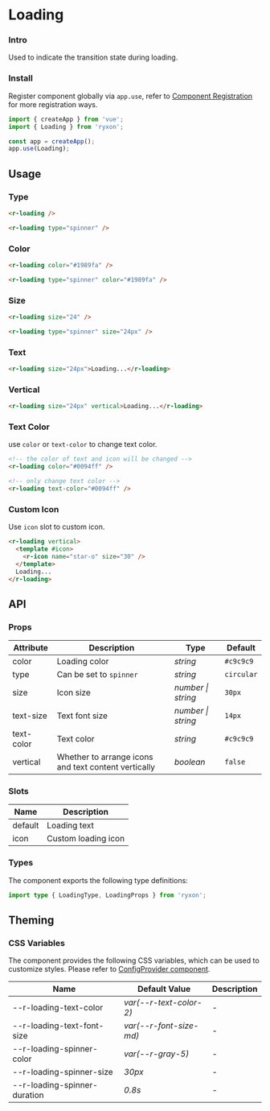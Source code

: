 # Loading

### Intro

Used to indicate the transition state during loading.

### Install

Register component globally via `app.use`, refer to [Component Registration](#/en-US/advanced-usage#zu-jian-zhu-ce) for more registration ways.

```js
import { createApp } from 'vue';
import { Loading } from 'ryxon';

const app = createApp();
app.use(Loading);
```

## Usage

### Type

```html
<r-loading />

<r-loading type="spinner" />
```

### Color

```html
<r-loading color="#1989fa" />

<r-loading type="spinner" color="#1989fa" />
```

### Size

```html
<r-loading size="24" />

<r-loading type="spinner" size="24px" />
```

### Text

```html
<r-loading size="24px">Loading...</r-loading>
```

### Vertical

```html
<r-loading size="24px" vertical>Loading...</r-loading>
```

### Text Color

use `color` or `text-color` to change text color.

```html
<!-- the color of text and icon will be changed -->
<r-loading color="#0094ff" />

<!-- only change text color -->
<r-loading text-color="#0094ff" />
```

### Custom Icon

Use `icon` slot to custom icon.

```html
<r-loading vertical>
  <template #icon>
    <r-icon name="star-o" size="30" />
  </template>
  Loading...
</r-loading>
```

## API

### Props

| Attribute | Description | Type | Default |
| --- | --- | --- | --- |
| color | Loading color | _string_ | `#c9c9c9` |
| type | Can be set to `spinner` | _string_ | `circular` |
| size | Icon size | _number \| string_ | `30px` |
| text-size | Text font size | _number \| string_ | `14px` |
| text-color | Text color | _string_ | `#c9c9c9` |
| vertical | Whether to arrange icons and text content vertically | _boolean_ | `false` |

### Slots

| Name    | Description         |
| ------- | ------------------- |
| default | Loading text        |
| icon    | Custom loading icon |

### Types

The component exports the following type definitions:

```ts
import type { LoadingType, LoadingProps } from 'ryxon';
```

## Theming

### CSS Variables

The component provides the following CSS variables, which can be used to customize styles. Please refer to [ConfigProvider component](#/en-US/config-provider).

| Name                           | Default Value             | Description |
| ------------------------------ | ------------------------- | ----------- |
| --r-loading-text-color       | _var(--r-text-color-2)_ | -           |
| --r-loading-text-font-size   | _var(--r-font-size-md)_ | -           |
| --r-loading-spinner-color    | _var(--r-gray-5)_       | -           |
| --r-loading-spinner-size     | _30px_                    | -           |
| --r-loading-spinner-duration | _0.8s_                    | -           |
